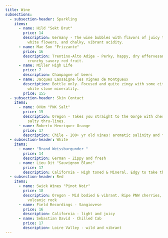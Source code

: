 ```yaml
---
title: Wine
subsections:
  - subsection-header: Sparkling
    items:
      - name: Hild "Sekt Brut"
        price: 14
        description: Germany - The wine bubbles with flavors of juicy tropical fruit,
          white flowers, and chalky, vibrant acidity.
      - name: Mae Son "Frizzante"
        price: 16
        description: Trentino-Alto Adige - Perky, happy, dry effervesance wrapped in
          crunchy savory red fruit.
      - name: Miller High Life
        price: 7
        description: Champagne of beers
      - name: Jacques Lassaigne les Vignes de Montgueux
        description: Bottle only. Focused and quite zingy with some citrus and a seam of
          white stone minerality.
        price: 155
  - subsection-header: Skin Contact
    items:
      - name: OVUm "PNK Salt"
        price: 15
        description: Oregon - Takes you straight to the Gorge with cherry orchards and
          salty thru-lines.
      - name: Roberto Henriquez Orange
        price: 17
        description: Chile - 200+ yr old vines! aromatic salinity and floral notes
  - subsection-header: White
    items:
      - name: "Brand Weissburgunder "
        price: 14
        description: German - Zippy and fresh
      - name: Lieu Dit "Sauvignon Blanc"
        price: 17
        description: California - High toned & Mineral. Edgy to take the edge off.
  - subsection-header: Red
    items:
      - name: Swick Wines "Pinot Noir"
        price: 18
        description: Oregon - Mid bodied & vibrant. Ripe PNW cherries, black pepper &
          volcanic rock
      - name: Field Recordings - Sangiovese
        price: 16
        description: California - light and juicy
      - name: Sebastian David - Chilled Cab
        price: 17
        description: Loire Valley - wild and vibrant
---
```

